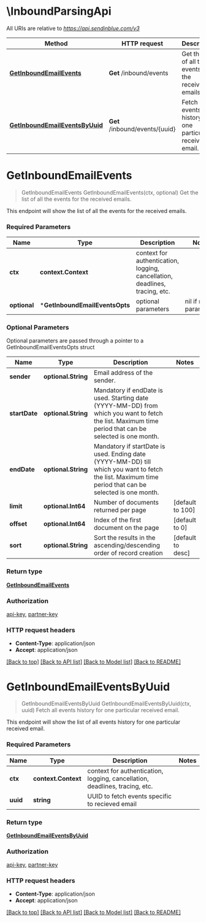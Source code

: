 # \InboundParsingApi

All URIs are relative to *https://api.sendinblue.com/v3*

Method | HTTP request | Description
------------- | ------------- | -------------
[**GetInboundEmailEvents**](InboundParsingApi.md#GetInboundEmailEvents) | **Get** /inbound/events | Get the list of all the events for the received emails.
[**GetInboundEmailEventsByUuid**](InboundParsingApi.md#GetInboundEmailEventsByUuid) | **Get** /inbound/events/{uuid} | Fetch all events history for one particular received email.


# **GetInboundEmailEvents**
> GetInboundEmailEvents GetInboundEmailEvents(ctx, optional)
Get the list of all the events for the received emails.

This endpoint will show the list of all the events for the received emails.

### Required Parameters

Name | Type | Description  | Notes
------------- | ------------- | ------------- | -------------
 **ctx** | **context.Context** | context for authentication, logging, cancellation, deadlines, tracing, etc.
 **optional** | ***GetInboundEmailEventsOpts** | optional parameters | nil if no parameters

### Optional Parameters
Optional parameters are passed through a pointer to a GetInboundEmailEventsOpts struct

Name | Type | Description  | Notes
------------- | ------------- | ------------- | -------------
 **sender** | **optional.String**| Email address of the sender. | 
 **startDate** | **optional.String**| Mandatory if endDate is used. Starting date (YYYY-MM-DD) from which you want to fetch the list. Maximum time period that can be selected is one month. | 
 **endDate** | **optional.String**| Mandatory if startDate is used. Ending date (YYYY-MM-DD) till which you want to fetch the list. Maximum time period that can be selected is one month. | 
 **limit** | **optional.Int64**| Number of documents returned per page | [default to 100]
 **offset** | **optional.Int64**| Index of the first document on the page | [default to 0]
 **sort** | **optional.String**| Sort the results in the ascending/descending order of record creation | [default to desc]

### Return type

[**GetInboundEmailEvents**](GetInboundEmailEvents.md)

### Authorization

[api-key](../README.md#api-key), [partner-key](../README.md#partner-key)

### HTTP request headers

 - **Content-Type**: application/json
 - **Accept**: application/json

[[Back to top]](#) [[Back to API list]](../README.md#documentation-for-api-endpoints) [[Back to Model list]](../README.md#documentation-for-models) [[Back to README]](../README.md)

# **GetInboundEmailEventsByUuid**
> GetInboundEmailEventsByUuid GetInboundEmailEventsByUuid(ctx, uuid)
Fetch all events history for one particular received email.

This endpoint will show the list of all events history for one particular received email.

### Required Parameters

Name | Type | Description  | Notes
------------- | ------------- | ------------- | -------------
 **ctx** | **context.Context** | context for authentication, logging, cancellation, deadlines, tracing, etc.
  **uuid** | **string**| UUID to fetch events specific to recieved email | 

### Return type

[**GetInboundEmailEventsByUuid**](GetInboundEmailEventsByUuid.md)

### Authorization

[api-key](../README.md#api-key), [partner-key](../README.md#partner-key)

### HTTP request headers

 - **Content-Type**: application/json
 - **Accept**: application/json

[[Back to top]](#) [[Back to API list]](../README.md#documentation-for-api-endpoints) [[Back to Model list]](../README.md#documentation-for-models) [[Back to README]](../README.md)

